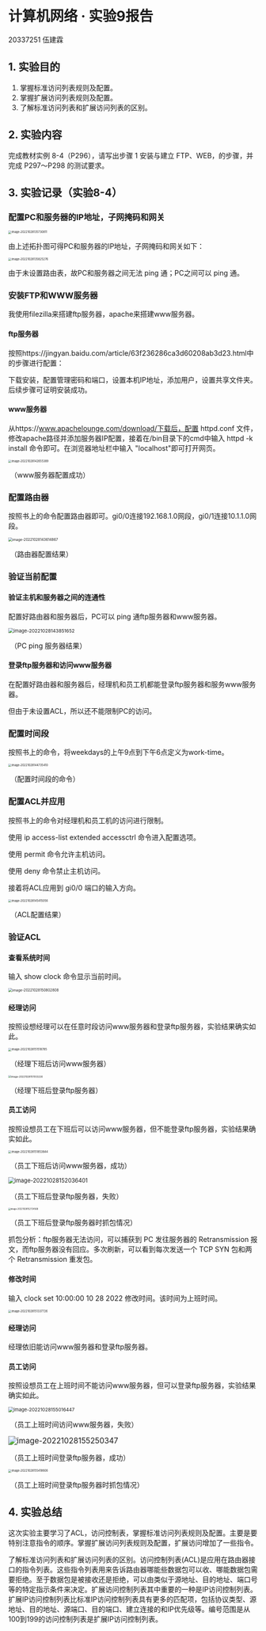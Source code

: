 # 计算机网络 · 实验9报告

20337251 伍建霖

## 1. 实验目的

1. 掌握标准访问列表规则及配置。 
2. 掌握扩展访问列表规则及配置。 
3. 了解标准访问列表和扩展访问列表的区别。

## 2. 实验内容

完成教材实例 8-4（P296），请写出步骤 1 安装与建立 FTP、WEB，的步骤，并完成 P297～P298 的测试要求。

## 3. 实验记录（实验8-4）

### 配置PC和服务器的IP地址，子网掩码和网关

<img src="D:\CodeField\TyporaPicture\image-20221028135730811.png" alt="image-20221028135730811" style="zoom:40%;" />

由上述拓扑图可得PC和服务器的IP地址，子网掩码和网关如下：

<img src="D:\CodeField\TyporaPicture\image-20221028135825276.png" alt="image-20221028135825276" style="zoom:40%;" />

由于未设置路由表，故PC和服务器之间无法 ping 通；PC之间可以 ping 通。

### 安装FTP和WWW服务器

我使用filezilla来搭建ftp服务器，apache来搭建www服务器。

#### ftp服务器

按照https://jingyan.baidu.com/article/63f236286ca3d60208ab3d23.html中的步骤进行配置：

下载安装，配置管理密码和端口，设置本机IP地址，添加用户，设置共享文件夹。后续步骤可证明安装成功。

#### www服务器

从https://www.apachelounge.com/download/下载后，配置 httpd.conf 文件，修改apache路径并添加服务器IP配置，接着在/bin目录下的cmd中输入 httpd -k install 命令即可。在浏览器地址栏中输入 "localhost"即可打开网页。

<img src="D:\CodeField\TyporaPicture\image-20221028142655389.png" alt="image-20221028142655389" style="zoom:40%;" />

​																	（www服务器配置成功）

### 配置路由器

按照书上的命令配置路由器即可。gi0/0连接192.168.1.0网段，gi0/1连接10.1.1.0网段。

<img src="D:\CodeField\TyporaPicture\image-20221028143614867.png" alt="image-20221028143614867" style="zoom:50%;" />

​																	（路由器配置结果）

### 验证当前配置

#### 验证主机和服务器之间的连通性

配置好路由器和服务器后，PC可以 ping 通ftp服务器和www服务器。

<img src="D:\CodeField\TyporaPicture\image-20221028143851652.png" alt="image-20221028143851652" style="zoom:67%;" />

​																			（PC ping 服务器结果）

#### 登录ftp服务器和访问www服务器

在配置好路由器和服务器后，经理机和员工机都能登录ftp服务器和服务www服务器。

但由于未设置ACL，所以还不能限制PC的访问。

### 配置时间段

按照书上的命令，将weekdays的上午9点到下午6点定义为work-time。

<img src="D:\CodeField\TyporaPicture\image-20221028144735410.png" alt="image-20221028144735410" style="zoom:40%;" />

​																	（配置时间段的命令）

### 配置ACL并应用

按照书上的命令对经理机和员工机的访问进行限制。

使用 ip access-list extended accessctrl 命令进入配置选项。

使用 permit 命令允许主机访问。

使用 deny 命令禁止主机访问。

接着将ACL应用到 gi0/0 端口的输入方向。

<img src="D:\CodeField\TyporaPicture\image-20221028145415056.png" alt="image-20221028145415056" style="zoom:40%;" />

​																	（ACL配置结果）

### 验证ACL

#### 查看系统时间

输入 show clock 命令显示当前时间。

<img src="D:\CodeField\TyporaPicture\image-20221028150802808.png" alt="image-20221028150802808" style="zoom:50%;" />

#### 经理访问

按照设想经理可以在任意时段访问www服务器和登录ftp服务器，实验结果确实如此。

<img src="D:\CodeField\TyporaPicture\image-20221028151518785.png" alt="image-20221028151518785" style="zoom:40%;" />

​																（经理下班后访问www服务器）

<img src="D:\CodeField\TyporaPicture\image-20221028151553226.png" alt="image-20221028151553226" style="zoom:35%;" />

​																（经理下班后登录ftp服务器）

#### 员工访问

按照设想员工在下班后可以访问www服务器，但不能登录ftp服务器，实验结果确实如此。

<img src="D:\CodeField\TyporaPicture\image-20221028151853844.png" alt="image-20221028151853844" style="zoom:40%;" />

​																（员工下班后访问www服务器，成功）

<img src="D:\CodeField\TyporaPicture\image-20221028152036401.png" alt="image-20221028152036401" style="zoom:80%;" />

​																（员工下班后登录ftp服务器，失败）

<img src="D:\CodeField\TyporaPicture\image-20221028152724568.png" alt="image-20221028152724568" style="zoom:30%;" />

​																（员工下班后登录ftp服务器时抓包情况）

抓包分析：ftp服务器无法访问，可以捕获到 PC 发往服务器的 Retransmission 报文，而ftp服务器没有回应。多次刷新，可以看到每次发送一个 TCP SYN 包和两个 Retransmission 重发包。

#### 修改时间

输入 clock set 10:00:00  10 28 2022 修改时间。该时间为上班时间。

<img src="D:\CodeField\TyporaPicture\image-20221028151337726.png" alt="image-20221028151337726" style="zoom:40%;" />

#### 经理访问

经理依旧能访问www服务器和登录ftp服务器。

#### 员工访问

按照设想员工在上班时间不能访问www服务器，但可以登录ftp服务器，实验结果确实如此。

<img src="D:\CodeField\TyporaPicture\image-20221028155016447.png" alt="image-20221028155016447" style="zoom:67%;" />

​														（员工上班时间访问www服务器，失败）

<img src="D:\CodeField\TyporaPicture\image-20221028155250347.png" alt="image-20221028155250347" style="zoom:110%;" />

​													（员工上班时间登录ftp服务器，成功）

<img src="D:\CodeField\TyporaPicture\image-20221028155418606.png" alt="image-20221028155418606" style="zoom:40%;" />

​													（员工上班时间登录ftp服务器时抓包情况）

## 4. 实验总结

​	这次实验主要学习了ACL，访问控制表，掌握标准访问列表规则及配置。主要是要特别注意指令的顺序。掌握扩展访问列表规则及配置，扩展访问增加了一些指令。

​	了解标准访问列表和扩展访问列表的区别。访问控制列表(ACL)是应用在路由器接口的指令列表。这些指令列表用来告诉路由器哪能些数据包可以收、哪能数据包需要拒绝。至于数据包是被接收还是拒绝，可以由类似于源地址、目的地址、端口号等的特定指示条件来决定。扩展访问控制列表其中重要的一种是IP访问控制列表。扩展IP访问控制列表比标准IP访问控制列表具有更多的匹配项，包括协议类型、源地址、目的地址、源端口、目的端口、建立连接的和IP优先级等。编号范围是从100到199的访问控制列表是扩展IP访问控制列表。
